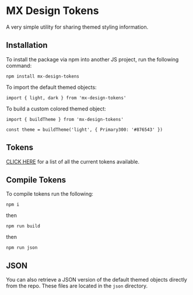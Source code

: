 # MX Design Tokens

A very simple utility for sharing themed styling information.

## Installation

To install the package via npm into another JS project, run the following command:

```
npm install mx-design-tokens
```

To import the default themed objects:

```
import { light, dark } from 'mx-design-tokens'
```

To build a custom colored themed object:

```
import { buildTheme } from 'mx-design-tokens'

const theme = buildTheme('light', { Primary300: '#876543' })
```

## Tokens

[CLICK HERE](docs/tokens.md) for a list of all the current tokens available.

## Compile Tokens

To compile tokens run the following:
```
npm i
```
then
```
npm run build
```
then
```
npm run json
```

## JSON

You can also retrieve a JSON version of the default themed objects directly from the repo. These files are located in the `json` directory.





